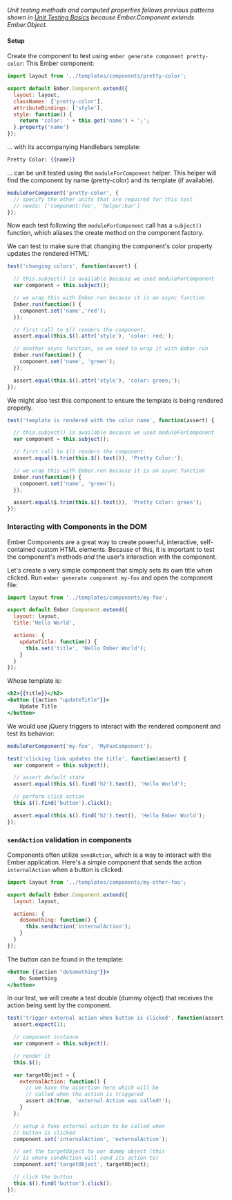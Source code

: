 _Unit testing methods and computed properties follows previous patterns shown
in [Unit Testing Basics] because Ember.Component extends Ember.Object._

#### Setup

Create the component to test using `ember generate component pretty-color`:
This Ember component:

```app/components/pretty-color.js
import layout from '../templates/components/pretty-color';

export default Ember.Component.extend({
  layout: layout,
  classNames: ['pretty-color'],
  attributeBindings: ['style'],
  style: function() {
    return 'color: ' + this.get('name') + ';';
  }.property('name')
});
```

... with its accompanying Handlebars template:

```app/templates/components/pretty-color.hbs
Pretty Color: {{name}}
```

... can be unit tested using the `moduleForComponent` helper.
This helper will find the component by name (pretty-color) and its template (if
available).

```tests/unit/components/pretty-color-test.js
moduleForComponent('pretty-color', {
  // specify the other units that are required for this test
  // needs: ['component:foo', 'helper:bar']
});
```

Now each test following the `moduleForComponent` call has a `subject()` function,
which aliases the create method on the component factory.

We can test to make sure that changing the component's color property updates
the rendered HTML:

```tests/unit/components/pretty-color-test.js
test('changing colors', function(assert) {

  // this.subject() is available because we used moduleForComponent
  var component = this.subject();

  // we wrap this with Ember.run because it is an async function
  Ember.run(function() {
    component.set('name','red');
  });

  // first call to $() renders the component.
  assert.equal(this.$().attr('style'), 'color: red;');

  // another async function, so we need to wrap it with Ember.run
  Ember.run(function() {
    component.set('name', 'green');
  });

  assert.equal(this.$().attr('style'), 'color: green;');
});
```

We might also test this component to ensure the template is being
rendered properly.

```tests/unit/components/pretty-color-test.js
test('template is rendered with the color name', function(assert) {

  // this.subject() is available because we used moduleForComponent
  var component = this.subject();

  // first call to $() renders the component.
  assert.equal($.trim(this.$().text()), 'Pretty Color:');

  // we wrap this with Ember.run because it is an async function
  Ember.run(function() {
    component.set('name', 'green');
  });

  assert.equal($.trim(this.$().text()), 'Pretty Color: green');
});
```

### Interacting with Components in the DOM

Ember Components are a great way to create powerful, interactive, self-contained
custom HTML elements. Because of this, it is important to test the
component's methods _and_ the user's interaction with the component.

Let's create a very simple component that simply sets its own
title when clicked. Run `ember generate component my-foo` and open the
component file:

```app/components/my-foo.js
import layout from '../templates/components/my-foo';

export default Ember.Component.extend({
  layout: layout,
  title:'Hello World',

  actions: {
    updateTitle: function() {
      this.set('title', 'Hello Ember World');
    }
  }
});
```

Whose template is:

```app/templates/components/my-foo.hbs
<h2>{{title}}</h2>
<button {{action "updateTitle"}}>
    Update Title
</button>
```

We would use jQuery triggers to interact with the rendered component
and test its behavior:

```tests/unit/components/my-foo-test.js
moduleForComponent('my-foo', 'MyFooComponent');

test('clicking link updates the title', function(assert) {
  var component = this.subject();

  // assert default state
  assert.equal(this.$().find('h2').text(), 'Hello World');

  // perform click action
  this.$().find('button').click();

  assert.equal(this.$().find('h2').text(), 'Hello Ember World');
});
```

### `sendAction` validation in components

Components often utilize `sendAction`, which is a way to interact with the Ember
application. Here's a simple component that sends the action `internalAction`
when a button is clicked:

```app/components/my-other-foo.js
import layout from '../templates/components/my-other-foo';

export default Ember.Component.extend({
  layout: layout,

  actions: {
    doSomething: function() {
      this.sendAction('internalAction');
    }
  }
});
```

The button can be found in the template:

```app/templates/components/my-other-foo.hbs
<button {{action "doSomething"}}>
    Do Something
</button>
```

In our test, we will create a test double (dummy object) that receives
the action being sent by the component.

```tests/unit/components/my-other-foo.js
test('trigger external action when button is clicked', function(assert) {
  assert.expect(1);

  // component instance
  var component = this.subject();

  // render it
  this.$();

  var targetObject = {
    externalAction: function() {
      // we have the assertion here which will be
      // called when the action is triggered
      assert.ok(true, 'external Action was called!');
    }
  };

  // setup a fake external action to be called when
  // button is clicked
  component.set('internalAction', 'externalAction');

  // set the targetObject to our dummy object (this
  // is where sendAction will send its action to)
  component.set('targetObject', targetObject);

  // click the button
  this.$().find('button').click();
});
```

<!---
### Components Using Other Components

Sometimes components are easier to maintain if they're broken up into parent and child
components. Here is a simple example:

```app/components/my-album.js
import layout from '../templates/components/my-kittens';

export default Ember.Component.extend({
  layout: layout,
  tagName: 'img',
  attributeBindings: ['width', 'height', 'src'],
  src: function() {
    return 'http://placekitten.com/' + this.get('width') + '/' + this.get('height');
  }.property('width', 'height')
});
```

```app/templates/components/my-album.hbs
<h3>{{title}}</h3>
{{yield}}
```

```app/components/my-kitten.js
import layout from '../templates/components/my-kitten';

export default Ember.Component.extend({
  layout: layout,
  tagName: 'img',
  attributeBindings: ['width', 'height', 'src'],
  src: function() {
    return 'http://placekitten.com/' + this.get('width') + '/' + this.get('height');
  }.property('width', 'height')
});
```

Usage of this component might look something like this:

```handlebars
{{#my-album title="Cats"}}
  {{my-kitten width="200" height="300"}}
  {{my-kitten width="100" height="100"}}
  {{my-kitten width="50" height="50"}}
{{/my-album}}
```

Using the `needs` callback greatly simplifies testing components
with a parent-child relationship.

```tests/unit/components/my-album-test.js
moduleForComponent('my-album', {
  // specify the other units that are required for this test
  needs: ['component:my-kitten']
});


test('renders kittens', function(assert) {
  assert.expect(2);

  // component instance
  var component = this.subject({
    title: 'Cats',
    template: Ember.Handlebars.compile(
      '{{my-kitten width="200" height="300"}}' +
      '{{my-kitten width="100" height="100"}}' +
      '{{my-kitten width="50" height="50"}}'
    )
  });

  // Render the component
  this.$();

  // perform assertions
  assert.equal(this.$().find('h3:contains("Cats")').length, 1);
  assert.equal(this.$().find('img').length, 3);
});
```
-->

[Unit Testing Basics]: ../unit-testing-basics
